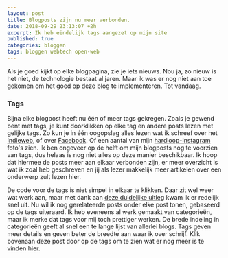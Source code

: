 ```yaml
---
layout: post
title: Blogposts zijn nu meer verbonden.
date: 2018-09-29 23:13:07 +2h
excerpt: Ik heb eindelijk tags aangezet op mijn site
published: true
categories: bloggen
tags: bloggen webtech open-web
---
```

Als je goed kijkt op elke blogpagina, zie je iets nieuws. Nou ja, zo nieuw is het niet, de technologie bestaat al jaren. Maar ik was er nog niet aan toe gekomen om het goed op deze blog te implementeren. Tot vandaag. 

### Tags
Bijna elke blogpost heeft nu één of meer tags gekregen. Zoals je gewend bent met tags, je kunt doorklikken op elke tag en andere posts lezen met gelijke tags. Zo kun je in één oogopslag alles lezen wat ik schreef over het [Indieweb](/tag/indieweb), of over [Facebook](/tag/facebook). Of een aantal van mijn [hardloop-Instagram](/tag/oostloper) foto's zien. 
Ik ben ongeveer op de helft om mijn blogposts nog te voorzien van tags, dus helaas is nog niet alles op deze manier beschikbaar. Ik hoop dat hiermee de posts meer aan elkaar verbonden zijn, er meer overzicht is wat ik zoal heb geschreven en jij als lezer makkelijk meer artikelen over een onderwerp zult lezen hier.

De code voor de tags is niet simpel in elkaar te klikken. Daar zit wel weer wat werk aan, maar met dank aan [deze duidelijke uitleg](http://longqian.me/2017/02/09/github-jekyll-tag/) kwam ik er redelijk snel uit. 
Nu wil ik nog gerelateerde posts onder elke post tonen, gebaseerd op de tags uiteraard. Ik heb eveneens al werk gemaakt van categorieën, maar ik merke dat tags voor mij toch prettiger werken. De brede indeling in categorieën geeft al snel een te lange lijst van allerlei blogs. Tags geven meer details en geven beter de breedte aan waar ik over schrijf. Klik bovenaan deze post door op de tags om te zien wat er nog meer is te vinden hier.